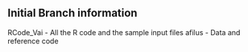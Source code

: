 Initial Branch information
--------------------------

RCode_Vai - All the R code and the sample input files
afilus - Data and reference code